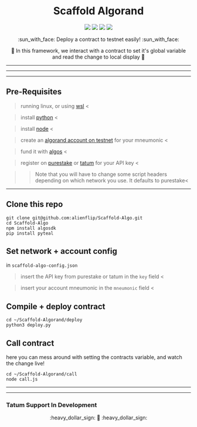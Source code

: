 <h1 align="center">
  <br>
  Scaffold Algorand
  <br>
</h1>

<p align="center">
  <img src="https://img.shields.io/badge/pyteal-v0.9.1-blue"></img>
  <img src="https://img.shields.io/badge/npm-v8.1.2-red"></img>
  <img src="https://img.shields.io/badge/node-v16.13.1-green"></img>
  <img src="https://img.shields.io/badge/algosdk-v1.12.0-orange"></img>
</p>

<p align="center"> :sun_with_face: Deploy a contract to testnet easily! :sun_with_face:</p>
<p align="center">🍄 In this framework, we interact with a contract to set it's global variable and read the change to local display 🍄</p>

-----
-----
-----

## Pre-Requisites

> running linux, or using [wsl](https://ubuntu.com/wsl) <

> install [python](https://docs.python-guide.org/starting/install3/linux/) <

> install [node](https://nodejs.org/en/download/package-manager/) <

> create an [algorand account on testnet](https://wallet.myalgo.com) for your mneumonic <

> fund it with [algos](https://thealgofaucet.com/) <

> register on [purestake](https://developer.purestake.io/) or [tatum](https://dashboard.tatum.io/) for your API key <

>> Note that you will have to change some script headers depending on which network you use. It defaults to purestake<

-----

## Clone this repo

```
git clone git@github.com:alienflip/Scaffold-Algo.git
cd Scaffold-Algo
npm install algosdk
pip install pyteal
```

## Set network + account config

in `scaffold-algo-config.json` 

> insert the API key from purestake or tatum in the `key` field <

> insert your account mneumonic in the `mneumonic` field <


## Compile + deploy contract

```
cd ~/Scaffold-Algorand/deploy
python3 deploy.py
```

## Call contract

here you can mess around with setting the contracts variable, and watch the change live!

```
cd ~/Scaffold-Algorand/call
node call.js
```

-----
-----

### Tatum Support In Development

<p align="center"> :heavy_dollar_sign: 🍄 :heavy_dollar_sign: </p>
